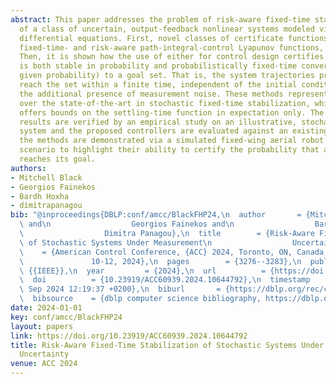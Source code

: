 ```yaml
---
abstract: This paper addresses the problem of risk-aware fixed-time stabilization
  of a class of uncertain, output-feedback nonlinear systems modeled via stochastic
  differential equations. First, novel classes of certificate functions, namely risk-aware
  fixed-time- and risk-aware path-integral-control Lyapunov functions, are introduced.
  Then, it is shown how the use of either for control design certifies that a system
  is both stable in probability and probabilistically fixed-time convergent (for a
  given probability) to a goal set. That is, the system trajectories probabilistically
  reach the set within a finite time, independent of the initial condition, despite
  the additional presence of measurement noise. These methods represent an improvement
  over the state-of-the-art in stochastic fixed-time stabilization, which presently
  offers bounds on the settling-time function in expectation only. The theoretical
  results are verified by an empirical study on an illustrative, stochastic, nonlinear
  system and the proposed controllers are evaluated against an existing method. Finally,
  the methods are demonstrated via a simulated fixed-wing aerial robot on a reach-avoid
  scenario to highlight their ability to certify the probability that a system safely
  reaches its goal.
authors:
- Mitchell Black
- Georgios Fainekos
- Bardh Hoxha
- dimitrapanagou
bib: "@inproceedings{DBLP:conf/amcc/BlackFHP24,\n  author       = {Mitchell Black\
  \ and\n                  Georgios Fainekos and\n                  Bardh Hoxha and\n\
  \                  Dimitra Panagou},\n  title        = {Risk-Aware Fixed-Time Stabilization\
  \ of Stochastic Systems Under Measurement\n                  Uncertainty},\n  booktitle\
  \    = {American Control Conference, {ACC} 2024, Toronto, ON, Canada, July\n   \
  \               10-12, 2024},\n  pages        = {3276--3283},\n  publisher    =\
  \ {{IEEE}},\n  year         = {2024},\n  url          = {https://doi.org/10.23919/ACC60939.2024.10644792},\n\
  \  doi          = {10.23919/ACC60939.2024.10644792},\n  timestamp    = {Sat, 21\
  \ Sep 2024 12:19:37 +0200},\n  biburl       = {https://dblp.org/rec/conf/amcc/BlackFHP24.bib},\n\
  \  bibsource    = {dblp computer science bibliography, https://dblp.org}\n}"
date: 2024-01-01
key: conf/amcc/BlackFHP24
layout: papers
link: https://doi.org/10.23919/ACC60939.2024.10644792
title: Risk-Aware Fixed-Time Stabilization of Stochastic Systems Under Measurement
  Uncertainty
venue: ACC 2024
---
```

